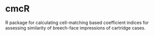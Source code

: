 # cmcR

R package for calculating cell-matching based coefficient indices for assessing similarity of breech-face impressions of cartridge cases.
